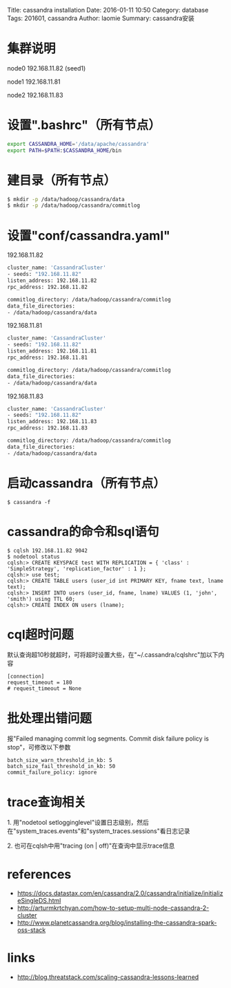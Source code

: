 Title: cassandra installation
Date: 2016-01-11 10:50
Category: database
Tags: 201601, cassandra
Author: laomie
Summary: cassandra安装

集群说明
=================
node0 192.168.11.82 (seed1)

node1 192.168.11.81

node2 192.168.11.83

设置".bashrc"（所有节点）
===========================
```bash
export CASSANDRA_HOME='/data/apache/cassandra'
export PATH=$PATH:$CASSANDRA_HOME/bin
```

建目录（所有节点）
============================
```bash
$ mkdir -p /data/hadoop/cassandra/data
$ mkdir -p /data/hadoop/cassandra/commitlog
```

设置"conf/cassandra.yaml"
===============================
192.168.11.82
```bash
cluster_name: 'CassandraCluster'
- seeds: "192.168.11.82"
listen_address: 192.168.11.82
rpc_address: 192.168.11.82

commitlog_directory: /data/hadoop/cassandra/commitlog
data_file_directories: 
- /data/hadoop/cassandra/data
```
192.168.11.81
```bash
cluster_name: 'CassandraCluster'
- seeds: "192.168.11.82"
listen_address: 192.168.11.81
rpc_address: 192.168.11.81

commitlog_directory: /data/hadoop/cassandra/commitlog
data_file_directories: 
- /data/hadoop/cassandra/data
```
192.168.11.83
```bash
cluster_name: 'CassandraCluster'
- seeds: "192.168.11.82"
listen_address: 192.168.11.83
rpc_address: 192.168.11.83

commitlog_directory: /data/hadoop/cassandra/commitlog
data_file_directories: 
- /data/hadoop/cassandra/data
```

启动cassandra（所有节点）
====================
```
$ cassandra -f
```

cassandra的命令和sql语句
===========================
```
$ cqlsh 192.168.11.82 9042
$ nodetool status
cqlsh:> CREATE KEYSPACE test WITH REPLICATION = { 'class' : 'SimpleStrategy', 'replication_factor' : 1 };
cqlsh:> use test;
cqlsh:> CREATE TABLE users (user_id int PRIMARY KEY, fname text, lname text);
cqlsh:> INSERT INTO users (user_id, fname, lname) VALUES (1, 'john', 'smith') using TTL 60;
cqlsh:> CREATE INDEX ON users (lname);
```

cql超时问题
===============================
默认查询超10秒就超时，可将超时设置大些，在"~/.cassandra/cqlshrc"加以下内容
```
[connection]
request_timeout = 180
# request_timeout = None
```

批处理出错问题
=====================
报"Failed managing commit log segments. Commit disk failure policy is stop"，可修改以下参数
```
batch_size_warn_threshold_in_kb: 5
batch_size_fail_threshold_in_kb: 50
commit_failure_policy: ignore
```

trace查询相关
=====================
1\. 用"nodetool setlogginglevel"设置日志级别，然后在"system_traces.events"和"system_traces.sessions"看日志记录

2\. 也可在cqlsh中用"tracing (on | off)"在查询中显示trace信息

references
=========================
* <https://docs.datastax.com/en/cassandra/2.0/cassandra/initialize/initializeSingleDS.html>
* <http://arturmkrtchyan.com/how-to-setup-multi-node-cassandra-2-cluster>
* <http://www.planetcassandra.org/blog/installing-the-cassandra-spark-oss-stack>

links
=========================
* <http://blog.threatstack.com/scaling-cassandra-lessons-learned>
